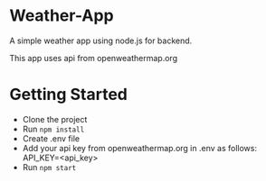# Weather-App
A simple weather app using node.js for backend.

This app uses api from openweathermap.org

# Getting Started #

* Clone the project
* Run `npm install`
* Create .env file
* Add your api key from openweathermap.org in .env as follows:
          API_KEY=<api_key>
*  Run `npm start`
